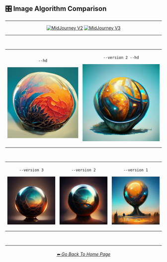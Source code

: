 <h2>🎛 Image Algorithm Comparison</h2>

<hr><!--------------->

<div align="center">

[<img src="https://github.com/willwulfken/MidJourney-Styles-and-Keywords-Reference-Light/blob/main/Images/Repo_Parts/WEBP/Buttons/Version_Buttons/button_version_MJV2_inactive.webp?raw=true" alt="MidJourney V2" height="64" />](https://github.com/willwulfken/MidJourney-Styles-and-Keywords-Reference-Light/blob/main/Pages/MJ_V2/Comparison_Pages/Parameters/Image_Algorithm_Comparison.md)
[<img src="https://github.com/willwulfken/MidJourney-Styles-and-Keywords-Reference-Light/blob/main/Images/Repo_Parts/WEBP/Buttons/Version_Buttons/button_version_MJV3_active.webp?raw=true" alt="MidJourney V3" height="64" />]()

</div>

<hr>
<br>

<div align="center">

<table>
    <tr align=center valign=middle>
        <td>
            <p><code>--hd</code></p>
            <p><img src="https://github.com/willwulfken/MidJourney-Styles-and-Keywords-Reference-Light/blob/main/Images/MJ_V3/Comparison_Page_Images/Image_Algorithm_Summary/_sphere_hd.webp?raw=true" width="512" /></p>
        </td>
        <td>
            <p><code>--version 2 --hd</code></p>
            <p><img src="https://github.com/willwulfken/MidJourney-Styles-and-Keywords-Reference-Light/blob/main/Images/MJ_V3/Comparison_Page_Images/Image_Algorithm_Summary/_sphere_version2_hd.webp?raw=true" width="512" /></p>
        </td>
    </tr>
</table>

<br>

<table>
    <tr align=center valign=middle>
        <td>
            <p><code>--version 3</code></p>
            <p><img src="https://github.com/willwulfken/MidJourney-Styles-and-Keywords-Reference-Light/blob/main/Images/MJ_V3/Comparison_Page_Images/Image_Algorithm_Summary/_sphere_seed4776.webp?raw=true" width="256" /></p>
        </td>
        <td>
            <p><code>--version 2</code></p>
            <p><img src="https://github.com/willwulfken/MidJourney-Styles-and-Keywords-Reference-Light/blob/main/Images/MJ_V3/Comparison_Page_Images/Image_Algorithm_Summary/_sphere_version2_seed4776.webp?raw=true" width="256" /></p> 
        </td>
        <td>
            <p><code>--version 1</code></p>
            <p><img src="https://github.com/willwulfken/MidJourney-Styles-and-Keywords-Reference-Light/blob/main/Images/MJ_V3/Comparison_Page_Images/Image_Algorithm_Summary/_sphere_version1_seed4776.webp?raw=true" width="256" /></p>
        </td>
    </tr>
</table>


</div>

<br>

<hr><!--------------->
<div align="center">
<h6><a href="https://github.com/willwulfken/MidJourney-Styles-and-Keywords-Reference-Light/blob/main/README.md">⬅ Go Back To Home Page</a></h6>
</div>